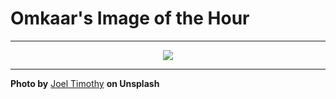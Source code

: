 # Omkaar's Image of the Hour

---

<div align="center">

<a href="https://unsplash.com/photos/a-couple-reflected-in-a-cars-rearview-mirror-eqeOaDsCgpY">
  <img src="https://images.unsplash.com/photo-1749224186576-639a7ae9e709?crop=entropy&cs=tinysrgb&fit=max&fm=jpg&ixid=M3w3NjA2Nzh8MHwxfHJhbmRvbXx8fHx8fHx8fDE3NTA1MDcyMDB8&ixlib=rb-4.1.0&q=80&w=1080" style="max-width:100%; height:auto;">
</a>



</div>

---

**Photo by** [Joel Timothy](https://unsplash.com/@toeljimothy) **on Unsplash**
